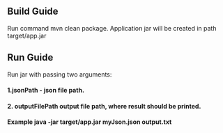 ## Build Guide
 Run command mvn clean package. Application jar will be created in path target/app.jar
 
 ## Run Guide
 
 Run jar with passing two arguments:
 
  #### 1.jsonPath - json file path.
  #### 2. outputFilePath output file path, where result should be printed.
 
 #### Example java -jar target/app.jar myJson.json output.txt
